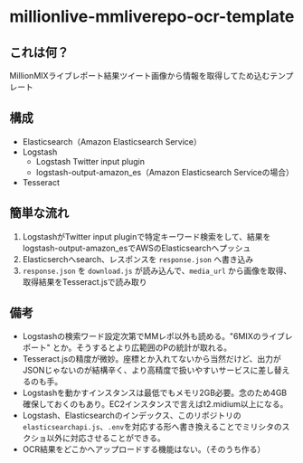 # millionlive-mmliverepo-ocr-template

## これは何？

MillionMIXライブレポート結果ツイート画像から情報を取得してため込むテンプレート

## 構成

- Elasticsearch（Amazon Elasticsearch Service）
- Logstash
  - Logstash Twitter input plugin
  - logstash-output-amazon_es（Amazon Elasticsearch Serviceの場合）
- Tesseract

## 簡単な流れ

1. LogstashがTwitter input pluginで特定キーワード検索をして、結果をlogstash-output-amazon_esでAWSのElasticsearchへプッシュ
2. Elasticserchへsearch、レスポンスを `response.json` へ書き込み
3. `response.json` を `download.js` が読み込んで、`media_url` から画像を取得、取得結果をTesseract.jsで読み取り

## 備考

- Logstashの検索ワード設定次第でMMレポ以外も読める。"6MIXのライブレポート" とか。そうするとより広範囲のPの統計が取れる。
- Tesseract.jsの精度が微妙。座標とか入れてないから当然だけど、出力がJSONじゃないのが結構辛く、より高精度で扱いやすいサービスに差し替えるのも手。
- Logstashを動かすインスタンスは最低でもメモリ2GB必要。念のため4GB確保しておくのもあり。EC2インスタンスで言えばt2.midium以上になる。
- Logstash、Elasticsearchのインデックス、このリポジトリの`elasticsearchapi.js`、`.env`を対応する形へ書き換えることでミリシタのスクショ以外に対応させることができる。
- OCR結果をどこかへアップロードする機能はない。（そのうち作る）